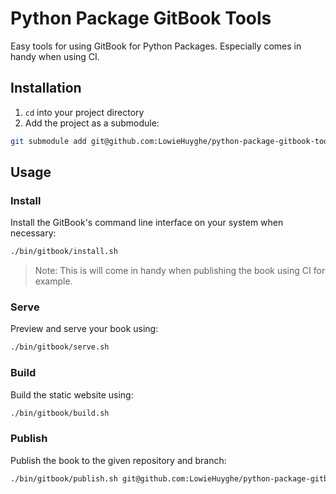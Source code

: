 
# Python Package GitBook Tools

Easy tools for using GitBook for Python Packages.
Especially comes in handy when using CI.


## Installation

1. `cd` into your project directory
2. Add the project as a submodule:

 ```bash
git submodule add git@github.com:LowieHuyghe/python-package-gitbook-tools.git bin/gitbook
```


## Usage

### Install
Install the GitBook's command line interface on your system when necessary:
```bash
./bin/gitbook/install.sh
```
> Note: This is will come in handy when publishing the book using CI for example.

### Serve
Preview and serve your book using:
```bash
./bin/gitbook/serve.sh
```

### Build
Build the static website using:
```bash
./bin/gitbook/build.sh
```

### Publish
Publish the book to the given repository and branch:
```bash
./bin/gitbook/publish.sh git@github.com:LowieHuyghe/python-package-gitbook-tools.git gh-pages
```
